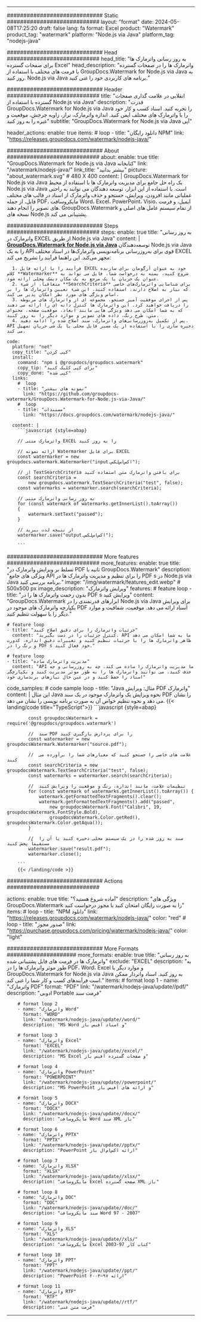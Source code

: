 
---
############################# Static ############################
layout: "format"
date:  2024-05-08T17:25:20
draft: false
lang: fa
format: Excel
product: "Watermark"
product_tag: "watermark"
platform: "Node.js via Java"
platform_tag: "nodejs-java"

############################# Head ############################
head_title: "به روز رسانی واترمارک ها برای صفحات گسترده Excel"
head_description: "واترمارک ها را در صفحات گسترده با فرمت های مختلف با استفاده از GroupDocs.Watermark for Node.js via Java به روز کنید. Node.js via Java برنامه های کاربردی خود را غنی کنید."

############################# Header ############################
title: "انقلابی در علامت گذاری صفحات گسترده با استفاده از Node.js via Java" 
description: "قدرت GroupDocs.Watermark for Node.js via Java را تجربه کنید. اسناد کسب و کار خود را با واترمارک های مختلف ایمن کنید. اندازه واترمارک، تراز، زاویه چرخش، موقعیت و غیره را به روز کنید"
subtitle: "GroupDocs.Watermark for Node.js via Java آپی" 

header_actions:
  enable: true
  items:
    #  loop
    - title: "دانلود رایگان NPM"
      link: "https://releases.groupdocs.com/watermark/nodejs-java/"
      
############################# About ############################
about:
    enable: true
    title: "GroupDocs.Watermark for Node.js via Java کتابخانه"
    link: "/watermark/nodejs-java/"
    link_title: "بیشتر بدانید"
    picture: "about_watermark.svg" # 480 X 400
    content: |
       GroupDocs.Watermark for Node.js via Java یک راه حل جامع برای مدیریت واترمارک ها با استفاده از محیط Node.js via Java است. با استفاده از این ابزار، توسعه دهندگان می توانند به راحتی عملیاتی مانند افزودن، ویرایش، جستجو و حذف واترمارک از اسناد در قالب های مختلف فایل، از جمله PDF، مایکروسافت Word، Excel، PowerPoint، Visio، ایمیل، و فرمت های تصویر را انجام دهند. GroupDocs.Watermark از تمام سیستم عامل های اصلی و نسخه های Node.js پشتیبانی می کند.

############################# Steps ############################
steps:
    enable: true
    title: "به روز رسانی واترمارک در EXCEL از طریق Node.js via Java"
    content: |
      **[GroupDocs.Watermark for Node.js via Java](https://products.groupdocs.com/watermark/nodejs-java/)** توسعه‌دهندگان Node.js via Java را به یک API قوی برای به‌روزرسانی برنامه‌نویسی واترمارک‌ها در اسناد مختلف EXCEL مجهز می‌کند. این راهنما فرآیند را تشریح می کند:
      
      1. فرآیند را با ارائه فایل EXCEL خود به عنوان آرگومان برای سازنده کلاس **Watermarker** شروع کنید. بسته به درخواست شما، فایل می تواند به عنوان یک جریان یا یک مرجع به یک مکان دیسک محلی ارائه شود.
      2. متعاقباً، از شیء **SearchCriteria** برای شناسایی واترمارک‌های خاصی که نیاز به اصلاح دارند، استفاده کنید. این شیء تعیین واترمارک ها را بر اساس ویژگی های مورد نظر امکان پذیر می کند.
      3. پس از اجرای موفقیت آمیز جستجو، مجموعه ای از واترمارک های مربوطه را دریافت خواهید کرد. این واترمارک ها کنترل دانه ای را ارائه می دهند که به شما امکان می دهد ویژگی هایی مانند ابعاد، موقعیت صفحه، محتوای متن، طرح رنگ، داده های تصویر و موارد دیگر را به روز کنید.
      4. پس از تکمیل به‌روزرسانی‌های واترمارک، سند اصلاح شده را ادامه دهید. API ذخیره سازی را با استفاده از یک مسیر فایل محلی یا یک شی جریان تسهیل می کند.
   
    code:
      platform: "net"
      copy_title: "کپی کردن"
      install:
        command: "npm i @groupdocs/groupdocs.watermark"
        copy_tip: "برای کپی کلیک کنید"
        copy_done: "کپی شده"
      links:
        #  loop
        - title: "نمونه های بیشتر"
          link: "https://github.com/groupdocs-watermark/GroupDocs.Watermark-for-Node.js-via-Java/"
        #  loop
        - title: "مستندات"
          link: "https://docs.groupdocs.com/watermark/nodejs-java/"
          
      content: |
        ```javascript {style=abap}

        // واترمارک متنی EXCEL را به روز کنید

        // ارائه نمونه Watermarker برای فایل EXCEL
        const watermarker = new groupdocs.watermark.Watermarker("input.اکس‌اس‌لکس");

        // از TextSearchCriteria برای یافتن واترمارک متن استفاده کنید
        const searchCriteria = 
            new groupdocs.watermark.TextSearchCriteria("test", false);
        const watermarks = watermarker.search(searchCriteria);
        
        // به روز رسانی واترمارک متنی
        for (const watermark of watermarks.getInnerList().toArray())
        {
            watermark.setText("passed");
        }

        // از نتیجه لذت ببرید
        watermarker.save("output.اکس‌اس‌لکس");
        
        ```            

############################# More features ############################
more_features:
  enable: true
  title: "تسلط بر ویرایش واترمارک در PDF ثانیه با GroupDocs.Watermark"
  description: "ویژگی های جامع API را برای تنظیم و مدیریت واترمارک ها در PDF s در Node.js via Java برنامه بررسی کنید."
  image: "/img/watermark/features_edit.webp" # 500x500 px
  image_description: "ویرایش واترمارک"
  features:
    # feature loop
    - title: "بدون زحمت واترمارک ها را در PDF s ویرایش کنید"
      content: "GroupDocs.Watermark ابزارهای قدرتمندی را در Node.js via Java برای ویرایش یکپارچه واترمارک های موجود در PDF اسناد ارائه می دهد. موقعیت، شفافیت و موارد دیگر را با سهولت تنظیم کنید."

    # feature loop
    - title: "جزئیات واترمارک را برای دقیق اصلاح کنید"
      content: "کنترل جزئیات را در دست بگیرید. API ما به شما امکان می دهد ظاهر واترمارک ها را با جزئیات تنظیم کنید و تغییرات دقیق اندازه، کدورت و رنگ را در PDF s خود فعال کنید."

    # feature loop
    - title: "مدیریت واترمارک ساده"
      content: "API ما مدیریت واترمارک را ساده می کند. چه به روزرسانی و چه حذف کنید، می توانید واترمارک ها را به طور موثر مدیریت کنید و یکپارچگی اسناد را حفظ کنید و در عین حال نیازهای برندسازی خود"
      
  code_samples:
    # code sample loop
    - title: "Java مثال: ویرایش PDF واترمارک"
      content: |
        این مثال Java نحوه ویرایش یک واترمارک موجود در یک سند PDF را نشان می دهد و نحوه تنظیم خواص آن به صورت برنامه نویسی را نشان می دهد.
        {{< landing/code title="TypeScript">}}
        ```javascript {style=abap}
        
            const groupdocsWatermark = require('@groupdocs/groupdocs.watermark')

            //  سند PDF را برای پردازش بارگیری کنید
            const watermarker = new groupdocsWatermark.Watermarker("source.pdf");

            //  علامت های خاصی را جستجو کنید که معیارهای شما را برآورده می کنند
            const searchCriteria = new groupdocsWatermark.TextSearchCriteria("test", false);
            const watermarks = watermarker.search(searchCriteria);
  
            //  تنظیمات علامت، مانند اندازه، رنگ و موقعیت را ویرایش کنید
            for (const watermark of watermarks.getInnerList().toArray()) {
                watermark.getFormattedTextFragments().clear();
                watermark.getFormattedTextFragments().add("passed", 
                    new groupdocsWatermark.Font("Calibri", 19, groupdocsWatermark.FontStyle.Bold), 
                    groupdocsWatermark.Color.getRed(), groupdocsWatermark.Color.getAqua());
            }

            //  سند به روز شده را در یک سیستم محلی ذخیره کنید یا آن را مستقیماً پخش کنید
            watermarker.save("result.pdf");
            watermarker.close();

        ```
        {{< /landing/code >}}


############################# Actions ############################

actions:
  enable: true
  title: "آماده شروع هستید؟"
  description: "ویژگی های GroupDocs.Watermark را به صورت رایگان امتحان کنید یا مجوز درخواست کنید"
  items:
    #  loop
    - title: "NPM دانلود"
      link: "https://releases.groupdocs.com/watermark/nodejs-java/"
      color: "red"
        #  loop
    - title: "صدور مجوز"
      link: "https://purchase.groupdocs.com/pricing/watermark/nodejs-java/"
      color: "light"


############################# More Formats #####################
more_formats:
    enable: true
    title: "به روز رسانی واترمارک ها در فرمت های فایل پشتیبانی شده"
    exclude: "EXCEL"
    description: "به طور موثر واترمارک ها را در PDF، Word، Excel و موارد دیگر با GroupDocs.Watermark for Node.js via Java به روز کنید. اسناد واتردار ممکن است فرآیندهای کسب و کار شما را غنی کند."
    items: 
        # format loop 1
        - name: "واترمارک PDF"
          format: "PDF"
          link: "/watermark/nodejs-java/update//pdf/"
          description: "ادوبی Portable فرمت سند"

        # format loop 2
        - name: "واترمارک Word"
          format: "WORD"
          link: "/watermark/nodejs-java/update//word/"
          description: "MS Word و اسناد آفیس باز"
          
        # format loop 3
        - name: "واترمارک Excel"
          format: "EXCEL"
          link: "/watermark/nodejs-java/update//excel/"
          description: "MS Excel و صفحات گسترده آفیس باز"

        # format loop 4
        - name: "واترمارک PowerPoint"
          format: "POWERPOINT"
          link: "/watermark/nodejs-java/update//powerpoint/"
          description: "MS PowerPoint و ارائه های آفیس باز"

        # format loop 5
        - name: "واترمارک DOCX"
          format: "DOCX"
          link: "/watermark/nodejs-java/update//docx/"
          description: "مایکروسافت Word سند XML باز"
          
        # format loop 6
        - name: "واترمارک PPTX"
          format: "PPTX"
          link: "/watermark/nodejs-java/update//pptx/"
          description: "PowerPoint ارائه اکس‌ام‌ال باز"
          
        # format loop 7
        - name: "واترمارک XLSX"
          format: "XLSX"
          link: "/watermark/nodejs-java/update//xlsx/"
          description: "مایکروسافت Excel صفحه گسترده XML باز"

        # format loop 8
        - name: "واترمارک DOC"
          format: "DOC"
          link: "/watermark/nodejs-java/update//doc/"
          description: "سند مایکروسافت Word 97 - 2007"

        # format loop 9
        - name: "واترمارک XLS"
          format: "XLS"
          link: "/watermark/nodejs-java/update//xls/"
          description: "مایکروسافت Excel کتاب کار 97-2003"

        # format loop 10
        - name: "واترمارک PPT"
          format: "PPT"
          link: "/watermark/nodejs-java/update//ppt/"
          description: "PowerPoint ارائه ۹۷—۲۰۰۳"

        # format loop 11
        - name: "واترمارک RTF"
          format: "RTF"
          link: "/watermark/nodejs-java/update//rtf/"
          description: "فرمت متن غنی"

---